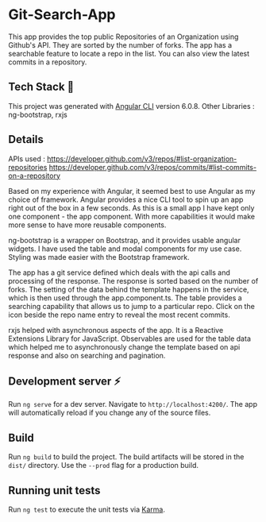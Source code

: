 # Git-Search-App

This app provides the top public Repositories of an Organization using Github's API.
They are sorted by the number of forks. The app has a searchable feature to locate a repo in the list. You can also view the latest commits in a repository.

## Tech Stack :hammer:
This project was generated with [Angular CLI](https://github.com/angular/angular-cli) version 6.0.8.
Other Libraries : ng-bootstrap, rxjs

## Details
APIs used : https://developer.github.com/v3/repos/#list-organization-repositories
            https://developer.github.com/v3/repos/commits/#list-commits-on-a-repository
            
Based on my experience with Angular, it seemed best to use Angular as my choice of framework. Angular provides a nice CLI tool to spin up an app right out of the box in a few seconds. As this is a small app I have kept only one component - the app component. With more capabilities it would make more sense to have more reusable components.

ng-bootstrap is a wrapper on Bootstrap, and it provides usable angular widgets. I have used the table and modal components for my use case. Styling was made easier with the Bootstrap framework.

The app has a git service defined which deals with the api calls and processing of the response. The response is sorted based on the number of forks. The setting of the data behind the template happens in the service, which is then used through the app.component.ts. The table provides a searching capability that allows us to jump to a particular repo. Click on the icon beside the repo name entry to reveal the most recent commits.

rxjs helped with asynchronous aspects of the app. It is a Reactive Extensions Library for JavaScript. Observables are used for the table data which helped me to asynchronously change the template based on api response and also on searching and pagination. 

## Development server :zap:

Run `ng serve` for a dev server. Navigate to `http://localhost:4200/`. The app will automatically reload if you change any of the source files.


## Build

Run `ng build` to build the project. The build artifacts will be stored in the `dist/` directory. Use the `--prod` flag for a production build.

## Running unit tests

Run `ng test` to execute the unit tests via [Karma](https://karma-runner.github.io).


